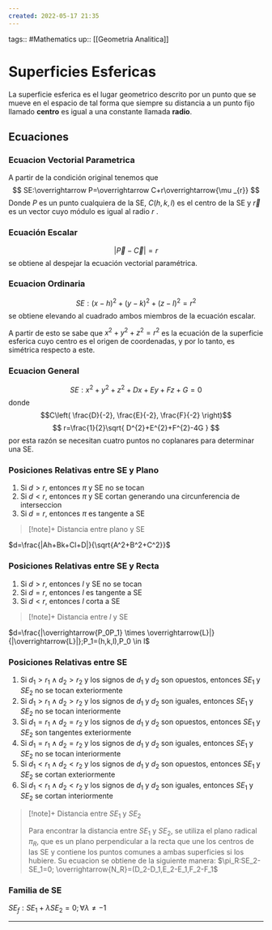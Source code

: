 ```yaml
---
created: 2022-05-17 21:35
---
```

tags:: #Mathematics 
up:: [[Geometria Analitica]]
# Superficies Esfericas
La superficie esferica es el lugar geometrico descrito por un punto que se mueve en el espacio de tal forma que siempre su distancia a un punto fijo llamado **centro** es igual a una constante llamada **radio**.

## Ecuaciones
### Ecuacion Vectorial Parametrica
A partir de la condición original tenemos que $$
SE:\overrightarrow P=\overrightarrow C+r\overrightarrow{\mu _{r}}
$$
Donde $P$ es un punto cualquiera de la SE, $C(h,k,l)$ es el centro de la SE y $\overrightarrow{r}$ es un vector cuyo módulo es igual al radio $r$ .

### Ecuación Escalar
$$
|\overrightarrow{P}-\overrightarrow{C}|=r
$$
se obtiene al despejar la ecuación vectorial paramétrica.

### Ecuacion Ordinaria
$$SE:(x-h)^2+(y-k)^2+(z-l)^2=r^2$$
se obtiene elevando al cuadrado ambos miembros de la ecuación escalar.

A partir de esto se sabe que $x^{2}+y^{2}+z^{2}=r^{2}$ es la ecuación de la superficie esferica cuyo centro es el origen de coordenadas, y por lo tanto, es simétrica respecto a este.

### Ecuacion General
$$SE:x^2+y^2+z^2+Dx+Ey+Fz+G=0$$
donde $$C\left( \frac{D}{-2}, \frac{E}{-2}, \frac{F}{-2} \right)$$
$$
r=\frac{1}{2}\sqrt{ D^{2}+E^{2}+F^{2}-4G }
$$
por esta razón se necesitan cuatro puntos no coplanares para determinar una SE.

### Posiciones Relativas entre SE y Plano
1. Si $d>r$, entonces $\pi$ y SE no se tocan
2. Si $d<r$, entonces $\pi$ y SE cortan generando una circunferencia de interseccion
3. Si $d=r$, entonces $\pi$ es tangente a SE

> [!note]+ Distancia entre plano y SE
>
$d=\frac{|Ah+Bk+Cl+D|}{\sqrt{A^2+B^2+C^2}}$

### Posiciones Relativas entre SE y Recta
1. Si $d>r$, entonces $l$ y SE no se tocan
2. Si $d=r$, entonces $l$ es tangente a SE
3. Si $d<r$, entonces $l$ corta a SE

> [!note]+ Distancia entre $l$ y SE
>
$d=\frac{|\overrightarrow{P_0P_1} \times \overrightarrow{L}|}{|\overrightarrow{L}|};P_1=(h,k,l),P_0 \in l$

### Posiciones Relativas entre SE
1. Si $d_1>r_1 \wedge d_2>r_2$ y los signos de $d_1$ y $d_2$ son opuestos, entonces $SE_1$ y $SE_2$ no se tocan exteriormente
2. Si $d_1>r_1 \wedge d_2>r_2$ y los signos de $d_1$ y $d_2$ son iguales, entonces $SE_1$ y $SE_2$ no se tocan interiormente
3. Si $d_1=r_1 \wedge d_2=r_2$ y los signos de $d_1$ y $d_2$ son opuestos, entonces $SE_1$ y $SE_2$ son tangentes exteriormente 
4. Si $d_1=r_1 \wedge d_2=r_2$ y los signos de $d_1$ y $d_2$ son iguales, entonces $SE_1$ y $SE_2$ no se tocan interiormente
5. Si $d_1<r_1 \wedge d_2<r_2$ y los signos de $d_1$ y $d_2$ son opuestos, entonces $SE_1$ y $SE_2$ se cortan exteriormente
6. Si $d_1<r_1 \wedge d_2<r_2$ y los signos de $d_1$ y $d_2$ son iguales, entonces $SE_1$ y $SE_2$ se cortan interiormente

> [!note]+ Distancia entre $SE_1$ y $SE_2$
>
> Para encontrar la distancia entre $SE_1$ y $SE_2$, se utiliza el plano radical $\pi_R$, que es un plano perpendicular a la recta que une los centros de las SE y contiene los puntos comunes a ambas superficies si los hubiere. Su ecuacion se obtiene de la siguiente manera:
> $\pi_R:SE_2-SE_1=0; \overrightarrow{N_R}=(D_2-D_1,E_2-E_1,F_2-F_1$

### Familia de SE
$SE_f:SE_1 + \lambda SE_2=0;\forall \lambda \neq -1$
___
